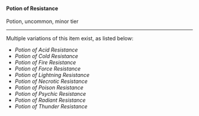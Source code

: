 #### Potion of Resistance

Potion, uncommon, minor tier

---

Multiple variations of this item exist, as listed below:

- *Potion of Acid Resistance*
- *Potion of Cold Resistance*
- *Potion of Fire Resistance*
- *Potion of Force Resistance*
- *Potion of Lightning Resistance*
- *Potion of Necrotic Resistance*
- *Potion of Poison Resistance*
- *Potion of Psychic Resistance*
- *Potion of Radiant Resistance*
- *Potion of Thunder Resistance*